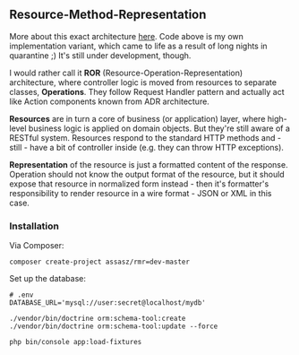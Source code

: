 ## Resource-Method-Representation

More about this exact architecture [here](https://www.peej.co.uk/articles/rmr-architecture.html).
Code above is my own implementation variant, which came to life as a result of long nights 
in quarantine ;) It's still under development, though.

I would rather call it **ROR** (Resource-Operation-Representation) architecture, 
where controller logic is moved from resources to separate classes, **Operations**. 
They follow Request Handler pattern and actually act like Action components known 
from ADR architecture. 

**Resources** are in turn a core of business (or application) layer,
where high-level business logic is applied on domain objects. But they're still aware 
of a RESTful system. Resources respond to the standard HTTP methods and - still - have 
a bit of controller inside (e.g. they can throw HTTP exceptions).

**Representation** of the resource is just a formatted content of the response.
Operation should not know the output format of the resource, but it should expose that
resource in normalized form instead - then it's formatter's responsibility to render 
resource in a wire format - JSON or XML in this case. 

### Installation

Via Composer:

```
composer create-project assasz/rmr=dev-master
```

Set up the database:

```
# .env
DATABASE_URL='mysql://user:secret@localhost/mydb'
```

```
./vendor/bin/doctrine orm:schema-tool:create
./vendor/bin/doctrine orm:schema-tool:update --force

php bin/console app:load-fixtures
```